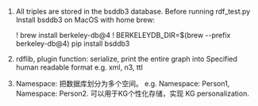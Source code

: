 
1.  All triples are stored in the bsddb3 database.
    Before running rdf_test.py
    Install bsddb3 on MacOS with home brew:

    ! brew install berkeley-db@4
    ! BERKELEYDB_DIR=$(brew --prefix berkeley-db@4) pip install bsddb3

2. rdflib, plugin function: serialize, print the entire graph into Specified human readable format e.g. xml, n3, ttl


3. Namespace: 把数据库划分为多个空间。 e.g. Namespace: Person1, Namespace: Person2. 可以用于KG个性化存储，实现 KG personalization.